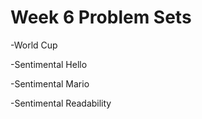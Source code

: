 # Week 6 Problem Sets

-World Cup


-Sentimental Hello


-Sentimental Mario


-Sentimental Readability
